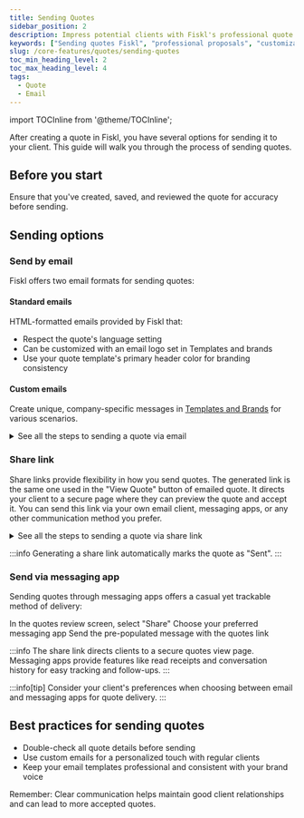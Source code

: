 ```yaml
---
title: Sending Quotes
sidebar_position: 2
description: Impress potential clients with Fiskl's professional quote sending feature. Deliver clear, customized proposals effortlessly.
keywords: ["Sending quotes Fiskl", "professional proposals", "customizable quotes", "sales software"]
slug: /core-features/quotes/sending-quotes
toc_min_heading_level: 2
toc_max_heading_level: 4
tags:
  - Quote
  - Email
---
```


import TOCInline from '@theme/TOCInline';

After creating a quote in Fiskl, you have several options for sending it to your client. This guide will walk you through the process of sending quotes.

## Before you start

Ensure that you've created, saved, and reviewed the quote for accuracy before sending.

## Sending options

### Send by email

Fiskl offers two email formats for sending quotes:

#### Standard emails

HTML-formatted emails provided by Fiskl that:

- Respect the quote's language setting
- Can be customized with an email logo set in Templates and brands
- Use your quote template's primary header color for branding consistency

#### Custom emails

Create unique, company-specific messages in [Templates and Brands](/docs/settings/template-brand-settings#custom-emails) for various scenarios.

<details>

<summary>See all the steps to sending a quote via email</summary>

1. Click on the "Email" tab in the quote review screen
2. Choose between standard or custom email format
3. Edit the email text if needed
4. Add Cc or Bcc recipients if required
5. Click "Send"

</details>

### Share link

Share links provide flexibility in how you send quotes. The generated link is the same one used in the "View Quote" button of emailed quote. It directs your client to a secure page where they can preview the quote and accept it. You can send this link via your own email client, messaging apps, or any other communication method you prefer.

<details>
<summary>See all the steps to sending a quote via share link</summary>

1. Click "Generate share link" in the quote review screen
2. Copy the generated link
3. Paste the link into your preferred messaging app

</details>

:::info
Generating a share link automatically marks the quote as "Sent".
:::

### Send via messaging app

Sending quotes through messaging apps offers a casual yet trackable method of delivery:

In the quotes review screen, select "Share"
Choose your preferred messaging app
Send the pre-populated message with the quotes link

:::info
The share link directs clients to a secure quotes view page. Messaging apps provide features like read receipts and conversation history for easy tracking and follow-ups.
:::

:::info[tip]
Consider your client's preferences when choosing between email and messaging apps for quote delivery.
:::

## Best practices for sending quotes

- Double-check all quote details before sending
- Use custom emails for a personalized touch with regular clients
- Keep your email templates professional and consistent with your brand voice

Remember: Clear communication helps maintain good client relationships and can lead to more accepted quotes.

